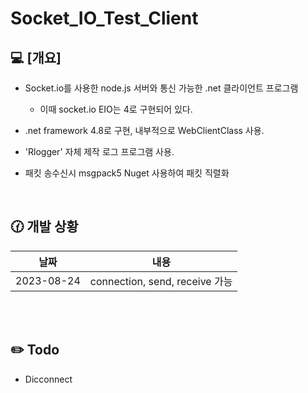 # Socket_IO_Test_Client

## :computer: [개요]
- Socket.io를 사용한 node.js 서버와 통신 가능한 .net 클라이언트 프로그램

  - 이때 socket.io EIO는 4로 구현되어 있다.

- .net framework 4.8로 구현, 내부적으로 WebClientClass 사용.

- 'Rlogger' 자체 제작 로그 프로그램 사용.

- 패킷 송수신시 msgpack5 Nuget 사용하여 패킷 직렬화


<br>

## :clock130: 개발 상황

날짜|내용
---|---
2023-08-24|connection, send, receive 가능 


<br><br>

## :pencil2: Todo 
- Dicconnect



